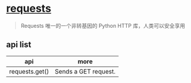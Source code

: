 # [requests](https://2.python-requests.org//zh_CN/latest/)

> Requests 唯一的一个非转基因的 Python HTTP 库，人类可以安全享用

## api list

| api            | more                 |
| -------------- | -------------------- |
| requests.get() | Sends a GET request. |
